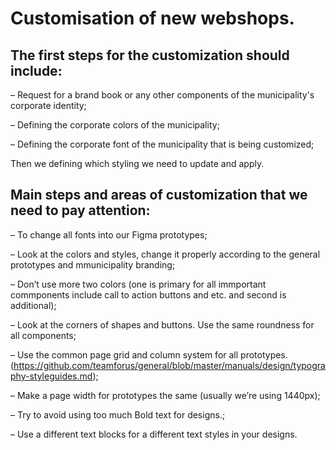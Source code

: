 # Customisation of new webshops.

## The first steps for the customization should include:
– Request for a brand book or any other components of the municipality's corporate identity;

– Defining the corporate colors of the municipality;

– Defining the corporate font of the municipality that is being customized;

Then we defining which styling we need to update and apply.

## Main steps and areas of customization that we need to pay attention:
– To change all fonts into our Figma prototypes;

– Look at the colors and styles, change it properly according to the general prototypes and mmunicipality branding;

– Don’t use more two colors (one is primary for all immportant commponents include call to action buttons and etc. and second is additional);

– Look at the corners of shapes and buttons. Use the same roundness for all components;

– Use the common page grid and column system for all prototypes. (https://github.com/teamforus/general/blob/master/manuals/design/typography-styleguides.md);

– Make a page width for prototypes the same (usually we’re using 1440px);

– Try to avoid using too much Bold text for designs.;

– Use a different text blocks for a different text styles in your designs.

